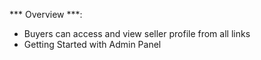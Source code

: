 *** Overview ***: 
- Buyers can access and view seller profile from all links
- Getting Started with Admin Panel